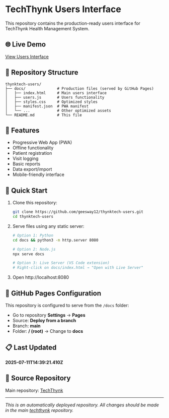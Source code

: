 # TechThynk Users Interface

This repository contains the production-ready users interface for TechThynk Health Management System.

## 🌐 Live Demo
[View Users Interface](https://geesway12.github.io/thynktech-users/)

## 📁 Repository Structure
```
thynktech-users/
├── docs/              # Production files (served by GitHub Pages)
│   ├── index.html     # Main users interface
│   ├── users.js       # Users functionality
│   ├── styles.css     # Optimized styles
│   ├── manifest.json  # PWA manifest
│   └── ...            # Other optimized assets
└── README.md          # This file
```

## 📱 Features
- Progressive Web App (PWA)
- Offline functionality
- Patient registration
- Visit logging
- Basic reports
- Data export/import
- Mobile-friendly interface

## 🚀 Quick Start
1. Clone this repository:
   ```bash
   git clone https://github.com/geesway12/thynktech-users.git
   cd thynktech-users
   ```

2. Serve files using any static server:
   ```bash
   # Option 1: Python
   cd docs && python3 -m http.server 8080
   
   # Option 2: Node.js
   npx serve docs
   
   # Option 3: Live Server (VS Code extension)
   # Right-click on docs/index.html → "Open with Live Server"
   ```

3. Open http://localhost:8080

## 🔧 GitHub Pages Configuration
This repository is configured to serve from the `/docs` folder:
- Go to repository **Settings** → **Pages**
- Source: **Deploy from a branch**
- Branch: **main**
- Folder: **/ (root)** → Change to **docs**

## 📋 Last Updated
**2025-07-11T14:39:21.410Z**

## 🔗 Source Repository
Main repository: [TechThynk](https://github.com/geesway12/techthynk)

---
*This is an automatically deployed repository. All changes should be made in the main [techthynk](https://github.com/geesway12/techthynk) repository.*
